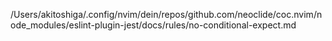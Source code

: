 /Users/akitoshiga/.config/nvim/dein/repos/github.com/neoclide/coc.nvim/node_modules/eslint-plugin-jest/docs/rules/no-conditional-expect.md